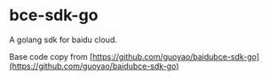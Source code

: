 # bce-sdk-go

A golang sdk for baidu cloud.

Base code copy from [https://github.com/guoyao/baidubce-sdk-go](https://github.com/guoyao/baidubce-sdk-go)